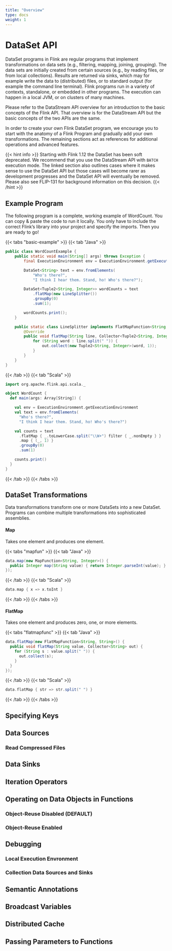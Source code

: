 ```yaml
---
title: "Overview"
type: docs
weight: 1
---
```

<!--
Licensed to the Apache Software Foundation (ASF) under one
or more contributor license agreements.  See the NOTICE file
distributed with this work for additional information
regarding copyright ownership.  The ASF licenses this file
to you under the Apache License, Version 2.0 (the
"License"); you may not use this file except in compliance
with the License.  You may obtain a copy of the License at

  http://www.apache.org/licenses/LICENSE-2.0

Unless required by applicable law or agreed to in writing,
software distributed under the License is distributed on an
"AS IS" BASIS, WITHOUT WARRANTIES OR CONDITIONS OF ANY
KIND, either express or implied.  See the License for the
specific language governing permissions and limitations
under the License.
-->

# DataSet API 

DataSet programs in Flink are regular programs that implement transformations on data sets (e.g., filtering, mapping, joining, grouping). The data sets are initially created from certain sources (e.g., by reading files, or from local collections). Results are returned via sinks, which may for example write the data to (distributed) files, or to standard output (for example the command line terminal). Flink programs run in a variety of contexts, standalone, or embedded in other programs. The execution can happen in a local JVM, or on clusters of many machines.

Please refer to the DataStream API overview for an introduction to the basic concepts of the Flink API. That overview is for the DataStream API but the basic concepts of the two APIs are the same.

In order to create your own Flink DataSet program, we encourage you to start with the anatomy of a Flink Program and gradually add your own transformations. The remaining sections act as references for additional operations and advanced features.

{{< hint info >}}
Starting with Flink 1.12 the DataSet has been soft deprecated. We recommend that you use the DataStream API with `BATCH` execution mode. The linked section also outlines cases where it makes sense to use the DataSet API but those cases will become rarer as development progresses and the DataSet API will eventually be removed. Please also see FLIP-131 for background information on this decision. 
{{< /hint >}}

## Example Program

The following program is a complete, working example of WordCount.
You can copy & paste the code to run it locally.
You only have to include the correct Flink’s library into your project and specify the imports.
Then you are ready to go!

{{< tabs "basic-example" >}}
{{< tab "Java" >}}
```java
public class WordCountExample {
    public static void main(String[] args) throws Exception {
        final ExecutionEnvironment env = ExecutionEnvironment.getExecutionEnvironment();

        DataSet<String> text = env.fromElements(
            "Who's there?",
            "I think I hear them. Stand, ho! Who's there?");

        DataSet<Tuple2<String, Integer>> wordCounts = text
            .flatMap(new LineSplitter())
            .groupBy(0)
            .sum(1);

        wordCounts.print();
    }

    public static class LineSplitter implements FlatMapFunction<String, Tuple2<String, Integer>> {
        @Override
        public void flatMap(String line, Collector<Tuple2<String, Integer>> out) {
            for (String word : line.split(" ")) {
                out.collect(new Tuple2<String, Integer>(word, 1));
            }
        }
    }
}
```
{{< /tab >}}
{{< tab "Scala" >}}
```scala
import org.apache.flink.api.scala._

object WordCount {
  def main(args: Array[String]) {

    val env = ExecutionEnvironment.getExecutionEnvironment
    val text = env.fromElements(
      "Who's there?",
      "I think I hear them. Stand, ho! Who's there?")

    val counts = text
      .flatMap { _.toLowerCase.split("\\W+") filter { _.nonEmpty } }
      .map { (_, 1) }
      .groupBy(0)
      .sum(1)

    counts.print()
  }
}
```
{{< /tab >}}
{{< /tabs >}}

## DataSet Transformations

Data transformations transform one or more DataSets into a new DataSet.
Programs can combine multiple transformations into sophisticated assemblies.

#### Map

Takes one element and produces one element.

{{< tabs "mapfun" >}}
{{< tab "Java" >}}
```java
data.map(new MapFunction<String, Integer>() {
  public Integer map(String value) { return Integer.parseInt(value); }
});
```
{{< /tab >}}
{{< tab "Scala" >}}
```scala
data.map { x => x.toInt }
```
{{< /tab >}}
{{< /tabs >}}

#### FlatMap

Takes one element and produces zero, one, or more elements. 

{{< tabs "flatmapfunc" >}}
{{< tab "Java" >}}
```java
data.flatMap(new FlatMapFunction<String, String>() {
  public void flatMap(String value, Collector<String> out) {
    for (String s : value.split(" ")) {
      out.collect(s);
    }
  }
});
```
{{< /tab >}}
{{< tab "Scala" >}}
```scala
data.flatMap { str => str.split(" ") }
```
{{< /tab >}}
{{< /tabs >}}

## Specifying Keys

## Data Sources

### Read Compressed Files

## Data Sinks

## Iteration Operators

## Operating on Data Objects in Functions

### Object-Reuse Disabled (DEFAULT)

### Object-Reuse Enabled

## Debugging

### Local Execution Envronment

### Collection Data Sources and Sinks

## Semantic Annotations

## Broadcast Variables

## Distributed Cache

## Passing Parameters to Functions
